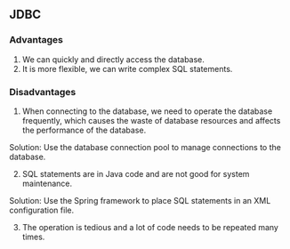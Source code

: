## JDBC

### Advantages
1. We can quickly and directly access the database.
2. It is more flexible, we can write complex SQL statements.

### Disadvantages
1. When connecting to the database, we need to operate the database frequently, which causes the waste of database resources and affects the performance of the database.

Solution: Use the database connection pool to manage connections to the database.

2. SQL statements are in Java code and are not good for system maintenance.

Solution: Use the Spring framework to place SQL statements in an XML configuration file.

3. The operation is tedious and a lot of code needs to be repeated many times.